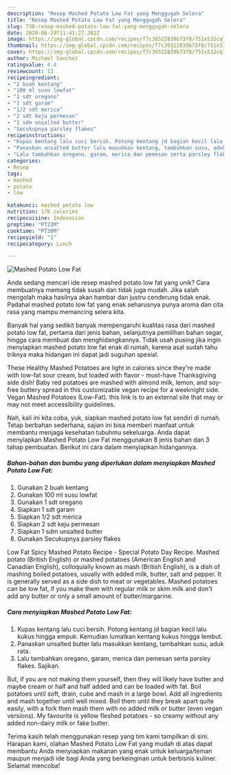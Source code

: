 ```yaml
---
description: "Resep Mashed Potato Low Fat yang Menggugah Selera"
title: "Resep Mashed Potato Low Fat yang Menggugah Selera"
slug: 738-resep-mashed-potato-low-fat-yang-menggugah-selera
date: 2020-06-29T11:41:27.382Z
image: https://img-global.cpcdn.com/recipes/f7c30322839b73f8/751x532cq70/mashed-potato-low-fat-foto-resep-utama.jpg
thumbnail: https://img-global.cpcdn.com/recipes/f7c30322839b73f8/751x532cq70/mashed-potato-low-fat-foto-resep-utama.jpg
cover: https://img-global.cpcdn.com/recipes/f7c30322839b73f8/751x532cq70/mashed-potato-low-fat-foto-resep-utama.jpg
author: Michael Sanchez
ratingvalue: 4.4
reviewcount: 13
recipeingredient:
- "2 buah kentang"
- "100 ml susu lowfat"
- "1 sdt oregano"
- "1 sdt garam"
- "1/2 sdt merica"
- "2 sdt keju permesan"
- "1 sdm unsalted butter"
- "Secukupnya parsley flakes"
recipeinstructions:
- "Kupas kentang lalu cuci bersih. Potong kentang jd bagian kecil lalu kukus hingga empuk. Kemudian lumatkan kentang kukus hingga lembut."
- "Panaskan unsalted butter lalu masukkan kentang, tambahkan susu, aduk rata."
- "Lalu tambahkan oregano, garam, merica dan pemesan serta parsley flakes. Sajikan."
categories:
- Resep
tags:
- mashed
- potato
- low

katakunci: mashed potato low 
nutrition: 176 calories
recipecuisine: Indonesian
preptime: "PT23M"
cooktime: "PT30M"
recipeyield: "1"
recipecategory: Lunch

---
```



![Mashed Potato Low Fat](https://img-global.cpcdn.com/recipes/f7c30322839b73f8/751x532cq70/mashed-potato-low-fat-foto-resep-utama.jpg)

Anda sedang mencari ide resep mashed potato low fat yang unik? Cara membuatnya memang tidak susah dan tidak juga mudah. Jika salah mengolah maka hasilnya akan hambar dan justru cenderung tidak enak. Padahal mashed potato low fat yang enak seharusnya punya aroma dan cita rasa yang mampu memancing selera kita.

Banyak hal yang sedikit banyak mempengaruhi kualitas rasa dari mashed potato low fat, pertama dari jenis bahan, selanjutnya pemilihan bahan segar, hingga cara membuat dan menghidangkannya. Tidak usah pusing jika ingin menyiapkan mashed potato low fat enak di rumah, karena asal sudah tahu triknya maka hidangan ini dapat jadi suguhan spesial.

These Healthy Mashed Potatoes are light in calories since they&#39;re made with low-fat sour cream, but loaded with flavor - must-have Thanksgiving side dish! Baby red potatoes are mashed with almond milk, lemon, and soy-free buttery spread in this customizable vegan recipe for a weeknight side. Vegan Mashed Potatoes (Low-Fat). this link is to an external site that may or may not meet accessibility guidelines.


Nah, kali ini kita coba, yuk, siapkan mashed potato low fat sendiri di rumah. Tetap berbahan sederhana, sajian ini bisa memberi manfaat untuk membantu menjaga kesehatan tubuhmu sekeluarga. Anda dapat menyiapkan Mashed Potato Low Fat menggunakan 8 jenis bahan dan 3 tahap pembuatan. Berikut ini cara dalam menyiapkan hidangannya.

<!--inarticleads1-->

##### Bahan-bahan dan bumbu yang diperlukan dalam menyiapkan Mashed Potato Low Fat:

1. Gunakan 2 buah kentang
1. Gunakan 100 ml susu lowfat
1. Gunakan 1 sdt oregano
1. Siapkan 1 sdt garam
1. Siapkan 1/2 sdt merica
1. Siapkan 2 sdt keju permesan
1. Siapkan 1 sdm unsalted butter
1. Gunakan Secukupnya parsley flakes


Low Fat Spicy Mashed Potato Recipe - Special Potato Day Recipe. Mashed potato (British English) or mashed potatoes (American English and Canadian English), colloquially known as mash (British English), is a dish of mashing boiled potatoes, usually with added milk, butter, salt and pepper. It is generally served as a side dish to meat or vegetables. Mashed potatoes can be low fat, if you make them with regular milk or skim milk and don&#39;t add any butter or only a small amount of butter/margarine. 

<!--inarticleads2-->

##### Cara menyiapkan Mashed Potato Low Fat:

1. Kupas kentang lalu cuci bersih. Potong kentang jd bagian kecil lalu kukus hingga empuk. Kemudian lumatkan kentang kukus hingga lembut.
1. Panaskan unsalted butter lalu masukkan kentang, tambahkan susu, aduk rata.
1. Lalu tambahkan oregano, garam, merica dan pemesan serta parsley flakes. Sajikan.


But, if you are not making them yourself, then they will likely have butter and maybe cream or half and half added and can be loaded with fat. Boil potatoes until soft, drain, cube and mash in a large bowl. Add all ingredients and mash together until well mixed. Boil them until they break apart quite easily, with a fork then mash them with no added milk or butter (even vegan versions). My favourite is yellow fleshed potatoes - so creamy without any added non-dairy milk or fake butter. 

Terima kasih telah menggunakan resep yang tim kami tampilkan di sini. Harapan kami, olahan Mashed Potato Low Fat yang mudah di atas dapat membantu Anda menyiapkan makanan yang enak untuk keluarga/teman maupun menjadi ide bagi Anda yang berkeinginan untuk berbisnis kuliner. Selamat mencoba!
